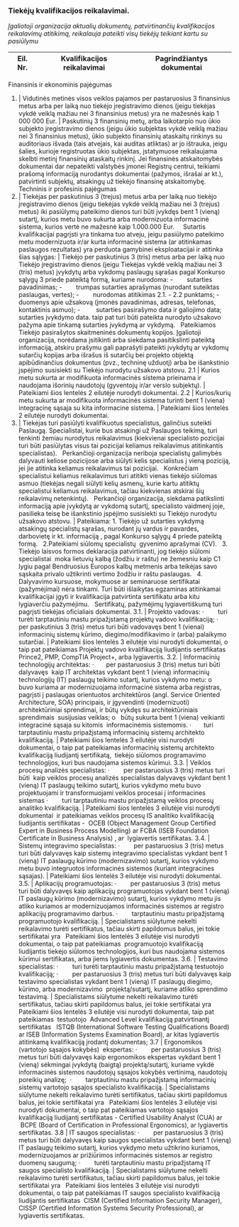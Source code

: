 ### Tiekėjų kvalifikacijos reikalavimai. 

_Įgaliotoji organizacija aktualių dokumentų, patvirtinančių kvalifikacijos reikalavimų atitikimą, reikalauja pateikti visų tiekėjų teikiant kartu su pasiūlymu_


Eil.    Nr. | Kvalifikacijos reikalavimai | Pagrindžiantys dokumentai
-- | -- | --
Finansinis ir ekonominis pajėgumas
1. | Vidutinės metinės visos veiklos pajamos per pastaruosius 3   finansinius metus arba per laiką nuo tiekėjo įregistravimo dienos (jeigu   tiekėjas vykdė veiklą mažiau nei 3 finansinius metus) yra ne mažesnės kaip 1   000 000 Eur. | Paskutinių 3 finansinių metų, arba laikotarpio nuo ūkio subjekto   įregistravimo dienos (jeigu ūkio subjektas vykdė veiklą mažiau nei 3   finansinius metus), ūkio subjekto finansinių ataskaitų rinkinys su   auditoriaus išvada (tais atvejais, kai auditas atliktas) ar jo ištrauka,   jeigu šalies, kurioje registruotas ūkio subjektas, įstatymuose reikalaujama   skelbti metinį finansinių ataskaitų rinkinį. Jei finansinės atskaitomybės   dokumentai dar nepateikti valstybės įmonei Registrų centrui, teikiami prašomą   informaciją nurodantys dokumentai (pažymos, išrašai ar kt.), patvirtinti   subjektų, atsakingų už tiekėjo finansinę atskaitomybę.
Techninis ir profesinis pajėgumas
2. | Tiekėjas per paskutinius 3 (trejus) metus arba per laiką nuo tiekėjo   įregistravimo dienos (jeigu tiekėjas vykdė veiklą mažiau nei 3 (trejus)   metus) iki pasiūlymų pateikimo dienos turi būti įvykdęs bent 1 (vieną) sutartį, kurios metu buvo sukurta arba modernizuota informacinė sistema, kurios   vertė ne mažesnė kaip 1.000.000 Eur.           Sutartis   kvalifikacijai pagrįsti yra tinkama tuo atveju, jeigu pasiūlymo pateikimo   metu modernizuota ir/ar kurta informacinė sistema (ar atitinkamas paslaugos   rezultatas) yra perduota gamybinei eksploatacijai ir atitinka šias sąlygas: | Tiekėjo   per paskutinius 3 (tris) metus arba per laiką nuo Tiekėjo įregistravimo   dienos (jeigu Tiekėjas vykdė veiklą mažiau nei 3 (tris) metus) įvykdytų arba   vykdomų paslaugų sąrašas pagal Konkurso sąlygų 3 priede pateiktą formą, kuriame nurodoma:   -          sutarties   pavadinimas;    -          trumpas   sutarties aprašymas (nurodant suteiktas paslaugas, vertes);   -          nurodomas   atitikimas 2.1. - 2.2 punktams;   -          duomenys   apie užsakovą (įmonės pavadinimas, adresas, telefonas, kontaktinis asmuo);   -           sutarties pasirašymo data ir galiojimo data;   sutarties įvykdymo data.    taip pat turi būti pateikta nurodyto užsakovo pažyma apie tinkamą   sutarties įvykdymą ar vykdymą.       Pateikiamos   Tiekėjo pasirašytos skaitmeninės dokumentų kopijos.   Įgaliotoji organizacija, norėdama įsitikinti arba siekdama   pasitikslinti pateiktą informaciją, atskiru prašymu gali paprašyti pateikti   įvykdytų ar vykdomų sutarčių kopijas arba išrašus iš sutarčių bei projekto   objektą apibūdinančius dokumentus (pvz., techninę užduotį) arba be   išankstinio įspėjimo susisiekti su Tiekėjo nurodytu užsakovo atstovu.
2.1 | Kurios metu sukurta ar   modifikuota informacinės sistema   prieinama ir naudojama išorinių naudotojų (gyventojų ir/ar verslo subjektų). | Pateikiami šios lentelės 2 eilutėje nurodyti dokumentai.
2.2 | Kurios/kurių metu sukurta ar modifikuota informacinės   sistema turinti bent 1   (viena) integracinę sąsaja su kita informacine sistema. | Pateikiami šios lentelės 2 eilutėje nurodyti dokumentai.
3. | Tiekėjas turi pasiūlyti kvalifikuotus   specialistus, galinčius suteikti Paslaugą. Specialistai, kurie bus atsakingi   už Paslaugos teikimą, turi tenkinti žemiau nurodytus reikalavimus (kiekvienai   specialisto pozicijai turi būti pasiūlytas visus tai pozicijai keliamus   reikalavimus atitinkantis specialistas).        Perkančioji organizacija neriboja specialistų galimybės dalyvauti   keliose pozicijose arba siūlyti kelis specialistus į vieną poziciją, jei jie   atitinka keliamus reikalavimus tai pozicijai.        Konkrečiam specialistui   keliamus reikalavimus turi atitikti vienas tiekėjo siūlomas asmuo (tiekėjas   negali siūlyti kelių asmenų, kurie kartu atitiktų specialistui keliamus   reikalavimus, tačiau kiekvienas atskirai šių reikalavimų netenkintų).       Perkančioji   organizacija, siekdama patikslinti informaciją apie įvykdytą ar vykdomą   sutartį, specialisto vaidmenį joje, pasilieka teisę be išankstinio įspėjimo   susisiekti su Tiekėjo nurodytu užsakovo atstovu. | Pateikiama:   1.   Tiekėjo   už sutarties vykdymą atsakingų   specialistų sąrašas, nurodant jų vardus ir pavardes, darbovietę ir kt.   informaciją , pagal Konkurso sąlygų 4 priede pateiktą formą.       2.Pateikiami   siūlomų specialistų  gyvenimo aprašymai   (CV).       3. Tiekėjo   laisvos formos deklaracija patvirtinanti, jog tiekėjo siūlomi  specialistai  moka lietuvių kalbą (žodžiu ir raštu) ne žemesniu kaip C1 lygiu pagal Bendruosius Europos   kalbų metmenis arba teikėjas savo sąskaita privalo užtikrinti vertimo žodžiu ir   raštu paslaugas.       4. Dalyvavimo kursuose, mokymuose ar seminaruose   sertifikatai (pažymėjimai) nėra tinkami. Turi būti išlaikytas egzaminas   atitinkamai kvalifikacijai įgyti ir kvalifikacija patvirtinta sertifikatu   arba kitu lygiaverčiu pažymėjimu.       Sertifikatų,   pažymėjimų lygiavertiškumą turi pagrįsti tiekėjas oficialiais dokumentai.
3.1. | Projekto vadovas:   ·          turi turėti tarptautiniu mastu pripažįstamą projektų   vadovo kvalifikaciją;   ·       per paskutinius 3   (tris) metus turi būti vadovavęs bent 1 (vienai) informacinių sistemų kūrimo,   diegimo/modifikavimo ir (arba) palaikymo sutarčiai. | Pateikiami šios lentelės 3   eilutėje visi nurodyti dokumentai, o taip pat pateikiamas    Projektų vadovo kvalifikaciją liudijantis sertifikatas  Prince2, PMP, CompTIA Project+, arba   lygiavertis.
3.2. | Informacinių   technologijų architektas:   ·       per pastaruosius 3 (tris) metus turi būti dalyvavęs  kaip IT architektas vykdant bent 1 (vieną) informacinių technologijų (IT)   paslaugų teikimo sutartį, kurios vykdymo metu:   o   buvo kuriama ar modernizuojama   informacinė sistema arba registras, pagrįsti į paslaugas orientuotos   architektūros (angl. Service Oriented Architecture, SOA) principais, ir   įgyvendinti (modernizuoti) architektūriniai sprendimai, ir būtų vykdęs su   architektūriniais sprendimais    susijusias veiklas;   o   būtų sukurta bent 1 (viena)   veikianti integracinė sąsaja su kitomis  informacinėmis sistemomis.   ·       turi tarptautiniu mastu pripažįstamą informacinių sistemų architekto   kvalifikaciją. | Pateikiami šios lentelės 3 eilutėje visi nurodyti   dokumentai, o taip pat pateikiamas    informacinių   sistemų architekto kvalifikaciją liudijantį sertifikatą,  tiekėjo siūlomos programavimo   technologijos, kuri bus naudojama sistemos kūrimui.
3.3. | Veiklos procesų analizės specialistas:    ·          per pastaruosius 3 (tris) metus turi būti  kaip   veiklos procesų analizės specialistas dalyvavęs vykdant bent   1 (vieną) IT paslaugų teikimo sutartį, kurios vykdymo metu buvo   projektuojami ir transformuojami veiklos procesai į informacines sistemas    ·          turi tarptautiniu mastu pripažįstamą veiklos procesų analitiko   kvalifikaciją. | Pateikiami šios lentelės 3 eilutėje visi nurodyti   dokumentai  ir pateikiamas    veiklos procesų IS analitiko kvalifikaciją liudijantis sertifikatas -  OCEB (Object Management Group Certified   Expert in Business Process Modelling) ar FCBA (ISEB Foundation Certificate in   Business Analysis) , ar  lygiavertis sertifikatas.
3.4. | Sistemų integravimo   specialistas:   ·          per pastaruosius 3 (tris) metus turi būti dalyvavęs   kaip sistemų integravimo specialistas vykdant bent 1 (vieną) IT   paslaugų kūrimo (modernizavimo) sutartį, kurios vykdymo metu buvo integruotos   informacinės sistemos (kuriant integracines sąsajas). | Pateikiami šios lentelės 3 eilutėje visi nurodyti   dokumentai.
3.5. | Aplikacijų programuotojas:   ·          per pastaruosius 3 (tris) metus turi būti dalyvavęs   kaip aplikacijų programuotojas vykdant bent   1 (vieną) IT paslaugų kūrimo   (modernizavimo) sutartį, kurios vykdymo metu jis atliko kuriamos ar   modernizuojamos informacinės sistemos ar registro aplikacijų programavimo   darbus.   ·          tarptautiniu mastu pripažįstamą programuotojo   kvalifikaciją. | Specialistams siūlytume nekelti   reikalavimo turėti sertifikatus, tačiau skirti papildomus balus, jei tokie   sertifikatai yra       Pateikiami šios lentelės 3 eilutėje visi nurodyti   dokumentai, o taip pat pateikiamas     programuotojo kvalifikaciją liudijantis tiekėjo   siūlomos technologijos, kuri bus naudojama sistemos kūrimui sertifikatas,   arba jiems lygiavertis dokumentas.
3.6. | Testavimo specialistas:   ·          turi turėti tarptautiniu mastu pripažįstamą testuotojo   kvalifikaciją;   ·          per pastaruosius 3 (tris) metus turi būti dalyvavęs   kaip testavimo specialistas vykdant bent 1   (vieną) IT paslaugų diegimo, kūrimo, arba modernizavimo  projektą/sutartį, kuriame atliko sprendimo   testavimą. | Specialistams siūlytume nekelti   reikalavimo turėti sertifikatus, tačiau skirti papildomus balus, jei tokie   sertifikatai yra       Pateikiami šios lentelės 3 eilutėje visi nurodyti   dokumentai, taip pat pateikiamas     testuotojo  Advanced Level kvalifikaciją patvirtinantį sertifikatas   ISTQB   (International Software Testing Qualifications Board) ar ISEB (Information   Systems Examination Board), ar kitas lygiavertis atitinkamą kvalifikaciją   įrodantį dokumentas;
3.7 | Ergonomikos (vartotojo   sąsajos kokybės)  ekspertas:   ·          per pastaruosius 3 (tris) metus turi būti dalyvavęs   kaip ergonomikos ekspertas vykdant bent 1   (vieną) sėkmingai įvykdytą   (baigtą) projektą/sutartį, kuriame vykdė informacinės sistemos naudotojų   sąsajos kokybės vertinimą, naudotojų poreikių analizę;     ·          tarptautiniu   mastu pripažįstamą informacinių sistemų vartotojo sąsajos specialisto   kvalifikaciją. | Specialistams siūlytume nekelti   reikalavimo turėti sertifikatus, tačiau skirti papildomus balus, jei tokie   sertifikatai yra       Pateikiami šios lentelės 3 eilutėje visi nurodyti   dokumentai, o taip pat pateikiamas    vartotojo sąsajos kvalifikaciją liudijantį sertifikatas - Certified   Usability Analyst (CUA) ar  BCPE (Board   of Certification in Professional Ergonomics), ar lygiavertis sertifikatas.
3.8 | IT saugos   specialistas:   ·          per pastaruosius 3 (tris) metus turi būti dalyvavęs   kaip saugos specialistas vykdant bent 1   (vieną) IT paslaugų teikimo sutartį, kurios vykdymo metu užtikrino   kuriamos, modernizuojamos ar prižiūrimos informacinės sistemos ar registro   duomenų saugumą;   ·          turėti   tarptautiniu mastu pripažįstamą IT saugos specialisto kvalifikaciją. | Specialistams siūlytume nekelti   reikalavimo turėti sertifikatus, tačiau skirti papildomus balus, jei tokie   sertifikatai yra       Pateikiami šios lentelės 3 eilutėje visi nurodyti   dokumentai, o taip pat pateikiamas    IT saugos specialisto kvalifikaciją liudijantis sertifikatas  CISM   (Certified Information Security Manager), CISSP (Certified Information   Systems Security Professional), ar lygiavertis sertifikatas.

